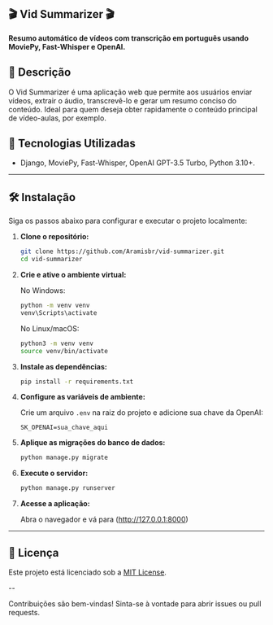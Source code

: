 ## 🎬 Vid Summarizer 🎬

**Resumo automático de vídeos com transcrição em português usando MoviePy, Fast-Whisper e OpenAI.**

## 📌 Descrição

O Vid Summarizer é uma aplicação web que permite aos usuários enviar vídeos, extrair o áudio, transcrevê-lo e gerar um resumo conciso do conteúdo. Ideal para quem deseja obter rapidamente o conteúdo principal de vídeo-aulas, por exemplo.

## 🚀 Tecnologias Utilizadas

* Django, MoviePy, Fast-Whisper, OpenAI GPT-3.5 Turbo, Python 3.10+.

---

## 🛠️ Instalação

Siga os passos abaixo para configurar e executar o projeto localmente:

1. **Clone o repositório:**

   ```bash
   git clone https://github.com/Aramisbr/vid-summarizer.git
   cd vid-summarizer
   ```

2. **Crie e ative o ambiente virtual:**

   No Windows:

   ```bash
   python -m venv venv
   venv\Scripts\activate
   ```

   No Linux/macOS:

   ```bash
   python3 -m venv venv
   source venv/bin/activate
   ```

3. **Instale as dependências:**

   ```bash
   pip install -r requirements.txt
   ```

4. **Configure as variáveis de ambiente:**

   Crie um arquivo `.env` na raiz do projeto e adicione sua chave da OpenAI:

   ```env
   SK_OPENAI=sua_chave_aqui
   ```

5. **Aplique as migrações do banco de dados:**

   ```bash
   python manage.py migrate
   ```

6. **Execute o servidor:**

   ```bash
   python manage.py runserver
   ```

7. **Acesse a aplicação:**

   Abra o navegador e vá para (http://127.0.0.1:8000)

---

## 📄 Licença

Este projeto está licenciado sob a [MIT License](LICENSE).

--

Contribuições são bem-vindas! Sinta-se à vontade para abrir issues ou pull requests.
